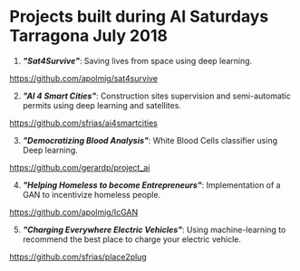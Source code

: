 # Projects built during AI Saturdays Tarragona July 2018

1) ***"Sat4Survive"***: Saving lives from space using deep learning.

https://github.com/apolmig/sat4survive

2) ***"AI 4 Smart Cities"***: Construction sites supervision and semi-automatic permits using deep learning and satellites.

https://github.com/sfrias/ai4smartcities

3) ***"Democratizing Blood Analysis"***: White Blood Cells classifier using Deep learning.

https://github.com/gerardp/project_ai

4) ***"Helping Homeless to become Entrepreneurs"***: Implementation of a GAN to incentivize homeless people.

https://github.com/apolmig/IcGAN

5) ***"Charging Everywhere Electric Vehicles"***: Using machine-learning to recommend the best place to charge your electric vehicle.

https://github.com/sfrias/place2plug
